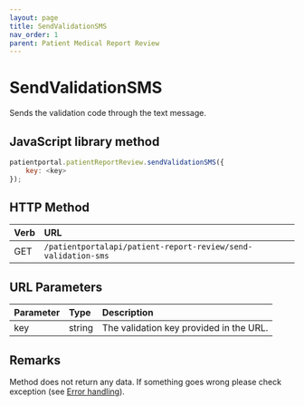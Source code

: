 ```yaml
---
layout: page
title: SendValidationSMS
nav_order: 1
parent: Patient Medical Report Review
---
```


# SendValidationSMS

Sends the validation code through the text message.

## JavaScript library method

```javascript
patientportal.patientReportReview.sendValidationSMS({
    key: <key>
});
```

## HTTP Method

| Verb | URL                                               |
|:-----|:--------------------------------------------------|
| GET | `/patientportalapi/patient-report-review/send-validation-sms` |

## URL Parameters

| Parameter | Type   | Description                                                 |
|:----------|:-------|:------------------------------------------------------------|
| key | string | The validation key provided in the URL. |

## Remarks

Method does not return any data. If something goes wrong please check exception (see [Error handling](../error-handling/error-handling)).
